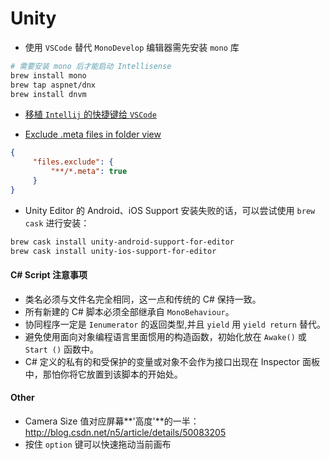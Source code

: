 # Unity

- 使用 `VSCode` 替代 `MonoDevelop` 编辑器需先安装 `mono` 库
```sh
# 需要安装 mono 后才能启动 Intellisense
brew install mono
brew tap aspnet/dnx
brew install dnvm
```

- [移植 `Intellij` 的快捷键给 `VSCode`](https://github.com/k--kato/vscode-intellij-idea-keybindings)

- [Exclude .meta files in folder view](http://stackoverflow.com/questions/30140112/how-do-i-hide-certain-files-from-the-sidebar-in-visual-studio-code)
```json
{
     "files.exclude": {
         "**/*.meta": true
     }
}
```

- Unity Editor 的 Android、iOS Support 安装失败的话，可以尝试使用 `brew cask` 进行安装：
```sh
brew cask install unity-android-support-for-editor
brew cask install unity-ios-support-for-editor
```

#### C# Script 注意事项
- 类名必须与文件名完全相同，这一点和传统的 C# 保持一致。
- 所有新建的 C# 脚本必须全部继承自 `MonoBehaviour`。
- 协同程序一定是 `Ienumerator` 的返回类型,并且 `yield` 用 `yield return` 替代。
- 避免使用面向对象编程语言里面惯用的构造函数，初始化放在 `Awake()` 或 `Start ()` 函数中。
- C# 定义的私有的和受保护的变量或对象不会作为接口出现在 Inspector 面板中，那怕你将它放置到该脚本的开始处。

#### Other
- Camera Size 值对应屏幕**'高度'**的一半：http://blog.csdn.net/n5/article/details/50083205
- 按住 `option` 键可以快速拖动当前画布
